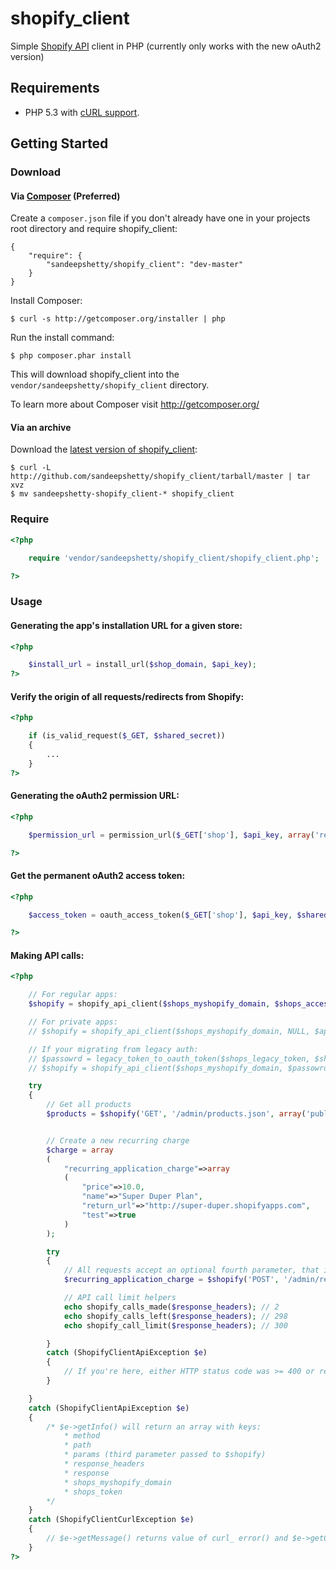 # shopify_client

Simple [Shopify API](http://api.shopify.com/) client in PHP (currently only works with the new oAuth2 version)


## Requirements

* PHP 5.3 with [cURL support](http://php.net/manual/en/book.curl.php).


## Getting Started

### Download

#### Via [Composer](http://getcomposer.org/) (Preferred)

Create a `composer.json` file if you don't already have one in your projects root directory and require shopify_client:

```
{
	"require": {
		"sandeepshetty/shopify_client": "dev-master"
	}
}
```

Install Composer:
```
$ curl -s http://getcomposer.org/installer | php
```

Run the install command:
```
$ php composer.phar install
```

This will download shopify_client into the `vendor/sandeepshetty/shopify_client` directory.

To learn more about Composer visit http://getcomposer.org/


#### Via an archive

Download the [latest version of shopify_client](https://github.com/sandeepshetty/shopify_client/archives/master):

```shell
$ curl -L http://github.com/sandeepshetty/shopify_client/tarball/master | tar xvz
$ mv sandeepshetty-shopify_client-* shopify_client
```

### Require

```php
<?php

	require 'vendor/sandeepshetty/shopify_client/shopify_client.php';

?>
```

### Usage

#### Generating the app's installation URL for a given store:
```php
<?php

	$install_url = install_url($shop_domain, $api_key);
?>
```

#### Verify the origin of all requests/redirects from Shopify:
```php
<?php

	if (is_valid_request($_GET, $shared_secret))
	{
		...
	}
?>
```

#### Generating the oAuth2 permission URL:
```php
<?php

	$permission_url = permission_url($_GET['shop'], $api_key, array('read_products', 'read_orders'));

?>
```

#### Get the permanent oAuth2 access token:
```php
<?php

	$access_token = oauth_access_token($_GET['shop'], $api_key, $shared_secret, $_GET['code'])

?>
```

#### Making API calls:

```php
<?php

	// For regular apps:
	$shopify = shopify_api_client($shops_myshopify_domain, $shops_access_token, $api_key, $shared_secret);

	// For private apps:
	// $shopify = shopify_api_client($shops_myshopify_domain, NULL, $api_key, $password, true);

	// If your migrating from legacy auth:
	// $passowrd = legacy_token_to_oauth_token($shops_legacy_token, $shared_secret);
	// $shopify = shopify_api_client($shops_myshopify_domain, $passowrd, $api_key, $shared_secret);

	try
	{
		// Get all products
		$products = $shopify('GET', '/admin/products.json', array('published_status'=>'published'));


		// Create a new recurring charge
		$charge = array
		(
			"recurring_application_charge"=>array
			(
				"price"=>10.0,
				"name"=>"Super Duper Plan",
				"return_url"=>"http://super-duper.shopifyapps.com",
				"test"=>true
			)
		);

		try
		{
			// All requests accept an optional fourth parameter, that is populated with the response headers.
			$recurring_application_charge = $shopify('POST', '/admin/recurring_application_charges.json', $charge, $response_headers);

			// API call limit helpers
			echo shopify_calls_made($response_headers); // 2
			echo shopify_calls_left($response_headers); // 298
			echo shopify_call_limit($response_headers); // 300

		}
		catch (ShopifyClientApiException $e)
		{
			// If you're here, either HTTP status code was >= 400 or response contained the key 'errors'
		}

	}
	catch (ShopifyClientApiException $e)
	{
		/* $e->getInfo() will return an array with keys:
			* method
			* path
			* params (third parameter passed to $shopify)
			* response_headers
			* response
			* shops_myshopify_domain
			* shops_token
		*/
	}
	catch (ShopifyClientCurlException $e)
	{
		// $e->getMessage() returns value of curl_ error() and $e->getCode() returns value of curl_errno()
	}
?>
```
